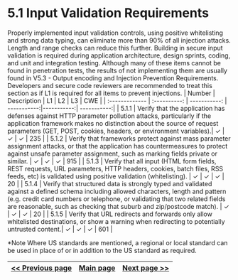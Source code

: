 # 5.1 Input Validation Requirements

Properly implemented input validation controls, using positive whitelisting and strong data typing, can eliminate more than 90% of all injection attacks. Length and range checks can reduce this further. Building in secure input validation is required during application architecture, design sprints, coding, and unit and integration testing. Although many of these items cannot be found in penetration tests, the results of not implementing them are usually found in V5.3 - Output encoding and Injection Prevention Requirements. Developers and secure code reviewers are recommended to treat this section as if L1 is required for all items to prevent injections.
| Number       | Description     | L1    		| L2         | L3 		   | CWE		|
| :------------- | :----------: | -----------: | -----------:|-----------:| -----------:|
| 5.1.1 | Verify that the application has defenses against HTTP parameter pollution attacks, particularly if the application framework makes no distinction about the source of request parameters (GET, POST, cookies, headers, or environment variables).| ✓	 | ✓   | ✓   | 235 |
| 5.1.2 | Verify that frameworks protect against mass parameter assignment attacks, or that the application has countermeasures to protect against unsafe parameter assignment, such as marking fields private or similar.  | ✓ 	 | ✓   | ✓   | 915 |
| 5.1.3 | Verify that all input (HTML form fields, REST requests, URL parameters, HTTP headers, cookies, batch files, RSS feeds, etc) is validated using positive validation (whitelisting). | ✓	 | ✓   | ✓   | 20 |
| 5.1.4 | Verify that structured data is strongly typed and validated against a defined schema including allowed characters, length and pattern (e.g. credit card numbers or telephone, or validating that two related fields are reasonable, such as checking that suburb and zip/postcode match). | ✓ 	 | ✓   | ✓   | 20 |
| 5.1.5 | Verify that URL redirects and forwards only allow whitelisted destinations, or show a warning when redirecting to potentially untrusted content.| ✓  | ✓   | ✓   | 601 |

*Note
Where US standards are mentioned, a regional or local standard can be used in place of or in addition to the US standard as required.

[<< Previous page](1.%20Identify%20teams.md) | [Main page](../README.md) | [Next page >>](3.%20Nominate%20Champions.md)
| --- | --- | --- |
